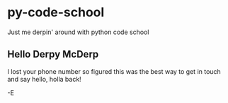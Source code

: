 # py-code-school

Just me derpin' around with python code school

## Hello Derpy McDerp

I lost your phone number so figured this was the best way to get in touch and say hello, holla back!

-E